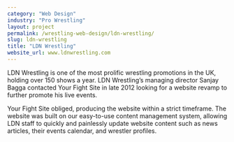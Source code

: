 ```yaml
---
category: "Web Design"
industry: "Pro Wrestling"
layout: project
permalink: /wrestling-web-design/ldn-wrestling/
slug: ldn-wrestling
title: "LDN Wrestling"
website_url: www.ldnwrestling.com
---
```

<p>LDN Wrestling is one of the most prolific wrestling promotions in the UK, holding over 150 shows a year. LDN Wrestling’s managing director Sanjay Bagga contacted Your Fight Site in late 2012 looking for a website revamp to further promote his live events.</p>
<p>Your Fight Site obliged, producing the website within a strict timeframe. The website was built on our easy-to-use content management system, allowing LDN staff to quickly and painlessly update website content such as news articles, their events calendar, and wrestler profiles.</p>
